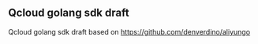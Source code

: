 ## Qcloud golang sdk draft

Qcloud golang sdk draft based on https://github.com/denverdino/aliyungo
